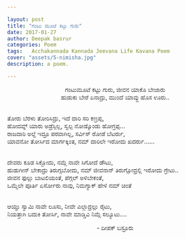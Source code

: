 ```yaml
---

layout: post
title: "ಗಂಟು ಮೂಟೆ ಕಟ್ಟು ಗುರು"
date: 2017-01-27
author: Deepak basrur
categories: Poem
tags:	Acchakannada Kannada Jeevana Life Kavana Poem
cover: "assets/5-nimisha.jpg"
description: a poem.

---
```


<p align ="center">ಗಂಟುಮೂಟೆ ಕಟ್ಟು ಗುರು, ಜೀವನ ಯಾಕೊ ಬೇಜಾರು<br>
ಹುಡುಕು ಬೇರೆ ಏನಾದ್ರು, ಮುಂದೆ ಯಾವ್ದು ಹೊಸ ಊರು..<br><br>

ತೋರು ಬೆರಳು ತೋರಿಸಿದ್ರು, ಇದೆ ದಾರಿ ಸರಿ ಕಣ್ರಪ್ಪ,<br>
ಹೋದವ್ನ್ ಯಾರು ಅಡ್ರೆಸ್ಗಿಲ್ಲ, ಸ್ವಲ್ಪ ನೋಡ್ಕೊಂಡು ಹೋಗ್ರಪ್ಪ...<br>
ರಾಜದಾರಿ ಅಲ್ದೆ ಇದ್ರೂ ಪರವಾಗಿಲ್ಲ, ಸರ್ವಿಸ್ ರೋಡೆ ಬೆಟರ್ರು,<br>
ಯಾವನೋ ತೋರ್ಸಿದ ಮಾರ್ಗಕ್ಕಿಂತ, ನಮ್ ದಾರಿಲೇ ಇರೋದು ಖದರ್ರು......<br><br>

ದೇವರು ಕೂಡ ಸಿಕ್ಬೋದು, ನಮ್ಗೆ ನಾವೇ ಸಿಗೋದೆ ಡೌಟು,<br>
ಹುಡುಗೀನ್ ಬೇಕಾದ್ರು ತಿರುಗ್ಸಬೋದು, ನಮ್ ಜೀವನಾನ್ ತಿರುಗ್ಸೋದ್ರಲ್ಲಿ ಇರೋದು ಗ್ರೇಟು..<br>
ಜೀವನ ಫುಲ್ಲು ಬಾಟಲಿಯಂತೆ, ಪೆಗ್ಗಲ್ ಅಳಿಬೇಕಂತೆ,<br>
ಒಮ್ಮೆಲೇ ಪೂರ್ತಿ ಏರ್ಸೋರು ನಾವು, ನಿಮಗ್ಯಾಕ್ ಹೇಳಿ ನಮ್ ಚಿಂತೆ<br><br>

ಆಯ್ತು ಸ್ವಾಮಿ ನಾವೇ ಲೂಸು, ನೀವೇ ಎಲ್ಲಾದ್ರಲ್ಲು ರೈಟು,<br>
ನಿಯತ್ತಾಗಿ ಬದುಕಿ ತೋರ್ಸಿ, ನಾವೇ ಮಾಡ್ತಿವಿ ನಿಮ್ಗೆ ಸಲ್ಯೂಟು....</p>
<p align ="center">- ದೀಪಕ್ ಬಸ್ರೂರು </p>
